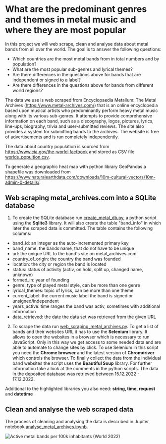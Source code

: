 # What are the predominant genres and themes in metal music and where they are most popular
In this project we will web scrape, clean and analyse data about metal bands from all over the world. The goal is to 
answer the following questions:
- Which countries are the most metal bands from in total numbers and by population?
- What are the most popular sub-genres and lyrical themes?
- Are there differences in the questions above for bands that are independent or signed to a label?
- Are there differences in the questions above for bands from different world regions?

The data we use is web scraped from Encyclopaedia Metallum: The Metal Archives (https://www.metal-archives.com/) that is 
an online encyclopedia based upon musical artists who predominantly 
perform heavy metal music along with its various sub-genres. It attempts to provide comprehensive 
information on each band, such as a discography, logos, pictures, lyrics, line-ups, biography, trivia and user-submitted 
reviews. The site also provides a system for submitting bands to the archives. The website is free of advertisements and 
is run completely independently. 

The data about country population is sourced from https://www.cia.gov/the-world-factbook and stored as CSV file 
[worlds_popultion.csv](/worlds_popultion.csv).

To generate a geographic heat map with python library GeoPandas a shapefile was downloaded from 
https://www.naturalearthdata.com/downloads/10m-cultural-vectors/10m-admin-0-details/.

## Web scraping metal_archives.com into a SQLite database
1. To create the SQLite database run [create_metal_db.py](/create_metal_db.py), a python script using the **Sqlite3** library. 
It will also create the table "band_info" in which later the scraped data is committed. The table contains the following
columns:

- band_id: an integer as the auto-incremented primary key
- band_name: the bands name, that do not have to be unique 
- url: the unique URL to the band's site on metal_archives.com
- country_of_origin: the country the band was founded
- location: the city or region the band is located
- status: status of activity (activ, on hold, split up, changed name, unknown) 
- formed_in: year of founding
- genre: type of played metal style, can be more than one genre
- lyrical_themes: topic of lyrics, can be more than one theme
- current_label: the current music label the band is signed or unsigned/independent
- years_active: time ranges the band was activ, sometimes with additional information
- data_retrieved: the date the data set was retrieved from the given URL

2. To scrape the data run [web_scraping_metal_archives.py](/web_scraping_metal_archives.py). To get a list of bands and 
their websites URL it has to use 
the **Selenium** library. It allows to open the websites in a browser which is necessary to run JavaScript. Only in this way
we get access to some needed data and are able to automate to change sites by click. To use Selenium in this script you 
need the **Chrome browser** and the latest version of **Chromdriver** which controls the browser. To finally collect the data 
from the individual band websites the script uses the **Beautiful Soup** library. For further information take a look at the
comments in the python scripts. The data in the deposited database was retrieved between 15.12.2022 - 17.12.2022.

Additional to the highlighted libraries you also need: **string, time, request** and **datetime** 

## Clean and analyse the web scraped data
The process of cleaning and analysing the data is described in Jupiter notebook [analyse_metal_archives.ipynb](/analyse_metal_archives.ipynb).

![Active metal bands per 100k inhabitants (World 2022)](https://user-images.githubusercontent.com/121058227/212565199-ec54b3ff-fdfc-4fc7-a336-858874f3d70e.PNG)
